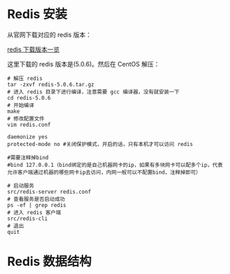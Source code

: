 # Redis 安装
从官网下载对应的 redis 版本：

[redis 下载版本一览](https://download.redis.io/releases/?_gl=1*6zrsf6*_ga*MTcyNzYwMzIzLjE2NzcwNjc5NTU.*_ga_8BKGRQKRPV*MTY3NzA2Nzk1NC4xLjEuMTY3NzA2ODQwMC4xNS4wLjA.)

这里下载的 redis 版本是(5.0.6)。然后在 CentOS 解压：
```shell
# 解压 redis
tar -zxvf redis-5.0.6.tar.gz 
# 进入 redis 目录下进行编译，注意需要 gcc 编译器，没有就安装一下
cd redis-5.0.6
# 开始编译
make
# 修改配置文件
vim redis.conf

daemonize yes
protected‐mode no #关闭保护模式，开启的话，只有本机才可以访问 redis

#需要注释掉bind
#bind 127.0.0.1（bind绑定的是自己机器网卡的ip，如果有多块网卡可以配多个ip，代表允许客户端通过机器的哪些网卡ip去访问，内网一般可以不配置bind，注释掉即可）

# 启动服务
src/redis‐server redis.conf
# 查看服务是否启动成功
ps ‐ef | grep redis
# 进入 redis 客户端
src/redis‐cli
# 退出
quit
```

# Redis 数据结构
